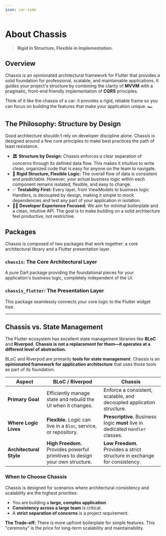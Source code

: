 ```yaml
---
icon: car-side
---
```


# About Chassis

> **Rigid in Structure, Flexible in Implementation.**

## Overview

Chassis is an opinionated architectural framework for Flutter that provides a solid foundation for professional, scalable, and maintainable applications. It guides your project's structure by combining the clarity of **MVVM** with a pragmatic, front-end friendly implementation of **CQRS** principles.

Think of it like the chassis of a car: it provides a rigid, reliable frame so you can focus on building the features that make your application unique. 🏎️

## The Philosophy: Structure by Design

Good architecture shouldn't rely on developer discipline alone. Chassis is designed around a few core principles to make best practices the path of least resistance.

* 🏛️ **Structure by Design:** Chassis enforces a clear separation of concerns through its defined data flow. This makes it intuitive to write clean, organized code that is easy for anyone on the team to navigate.
* 🧩 **Rigid Structure, Flexible Logic:** The overall flow of data is consistent and predictable. However, your actual business logic within each component remains isolated, flexible, and easy to change.
* ✅ **Testability First:** Every layer, from ViewModels to business logic Handlers, is decoupled by design, making it simple to mock dependencies and test any part of your application in isolation.
* 🧑‍💻 **Developer Experience Focused:** We aim for minimal boilerplate and a clean, intuitive API. The goal is to make building on a solid architecture feel productive, not restrictive.

## Packages

Chassis is composed of two packages that work together: a core architectural library and a Flutter presentation layer.

### **`chassis`**: The Core Architectural Layer

A pure Dart package providing the foundational pieces for your application's business logic, completely independent of the UI.

### **`chassis_flutter`**: The Presentation Layer

This package seamlessly connects your core logic to the Flutter widget tree.

***

## Chassis vs. State Management

The Flutter ecosystem has excellent state management libraries like **BLoC** and **Riverpod**. **Chassis is not a replacement for them—it operates at a different level of abstraction.**

BLoC and Riverpod are primarily **tools for state management**. Chassis is an **opinionated framework for application architecture** that uses those tools as part of its foundation.

| Aspect                  | BLoC / Riverpod                                                              | Chassis                                                                        |
| ----------------------- | ---------------------------------------------------------------------------- | ------------------------------------------------------------------------------ |
| **Primary Goal**        | Efficiently manage state and rebuild the UI when it changes.                 | Enforce a consistent, scalable, and decoupled application structure.           |
| **Where Logic Lives**   | **Flexible.** Logic can live in a `Bloc`, service, or repository.            | **Prescriptive.** Business logic **must** live in dedicated `Handler` classes. |
| **Architectural Style** | **High Freedom.** Provides powerful primitives to design your own structure. | **Low Freedom.** Provides a strict structure in exchange for consistency.      |

### When to Choose Chassis

Chassis is designed for scenarios where architectural consistency and scalability are the highest priorities:

* You are building a **large, complex application**.
* **Consistency across a large team** is critical.
* A **strict separation of concerns** is a project requirement.

**The Trade-off:** There is more upfront boilerplate for simple features. This "ceremony" is the price for long-term scalability and maintainability.
